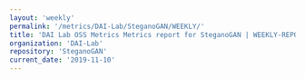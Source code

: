 ```yaml
---
layout: 'weekly'
permalink: '/metrics/DAI-Lab/SteganoGAN/WEEKLY/'
title: 'DAI Lab OSS Metrics Metrics report for SteganoGAN | WEEKLY-REPORT-2019-11-10'
organization: 'DAI-Lab'
repository: 'SteganoGAN'
current_date: '2019-11-10'
---
```

